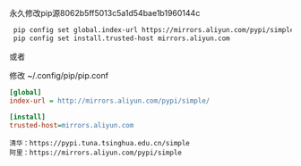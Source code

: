 永久修改pip源8062b5ff5013c5a1d54bae1b1960144c

```bash
 pip config set global.index-url https://mirrors.aliyun.com/pypi/simple
 pip config set install.trusted-host mirrors.aliyun.com
```

或者

修改  ~/.config/pip/pip.conf

```ini
[global]
index-url = http://mirrors.aliyun.com/pypi/simple/
 
[install]
trusted-host=mirrors.aliyun.com
```

```
清华：https://pypi.tuna.tsinghua.edu.cn/simple
阿里：https://mirrors.aliyun.com/pypi/simple
```

